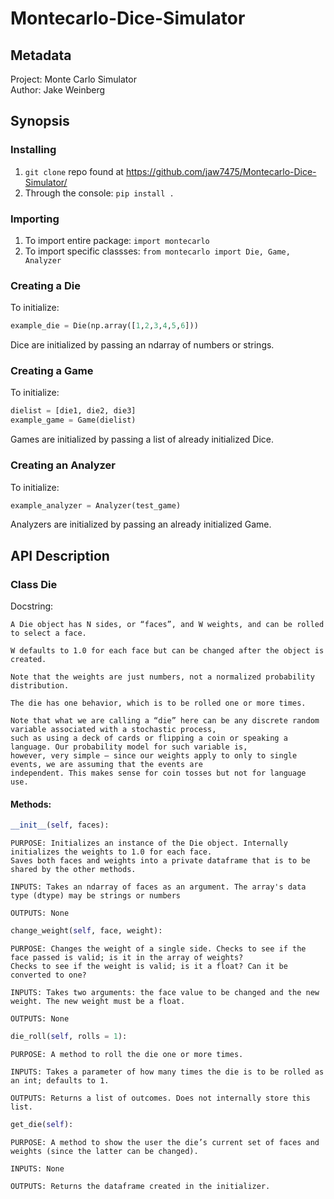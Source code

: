 # Montecarlo-Dice-Simulator

## Metadata
Project: Monte Carlo Simulator \
Author: Jake Weinberg

## Synopsis

### Installing
1. `git clone` repo found at https://github.com/jaw7475/Montecarlo-Dice-Simulator/
2. Through the console: `pip install .`

### Importing
1. To import entire package: `import montecarlo`
2. To import specific classses: `from montecarlo import Die, Game, Analyzer`

### Creating a Die

To initialize:
``` python
example_die = Die(np.array([1,2,3,4,5,6]))
```
Dice are initialized by passing an ndarray of numbers or strings.

### Creating a Game

To initialize:
``` python
dielist = [die1, die2, die3]
example_game = Game(dielist)
```
Games are initialized by passing a list of already initialized Dice.

### Creating an Analyzer
To initialize:

``` python
example_analyzer = Analyzer(test_game)
```
Analyzers are initialized by passing an already initialized Game.

## API Description

### Class Die

Docstring:

    A Die object has N sides, or “faces”, and W weights, and can be rolled to select a face. 

    W defaults to 1.0 for each face but can be changed after the object is created.
    
    Note that the weights are just numbers, not a normalized probability distribution.
    
    The die has one behavior, which is to be rolled one or more times.
    
    Note that what we are calling a “die” here can be any discrete random variable associated with a stochastic process, 
    such as using a deck of cards or flipping a coin or speaking a language. Our probability model for such variable is, 
    however, very simple – since our weights apply to only to single events, we are assuming that the events are 
    independent. This makes sense for coin tosses but not for language use.
    
#### Methods:
``` python
__init__(self, faces):
```
    PURPOSE: Initializes an instance of the Die object. Internally initializes the weights to 1.0 for each face. 
    Saves both faces and weights into a private dataframe that is to be shared by the other methods.
        
    INPUTS: Takes an ndarray of faces as an argument. The array's data type (dtype) may be strings or numbers
        
    OUTPUTS: None

```python
change_weight(self, face, weight):
```
    PURPOSE: Changes the weight of a single side. Checks to see if the face passed is valid; is it in the array of weights?
    Checks to see if the weight is valid; is it a float? Can it be converted to one?
        
    INPUTS: Takes two arguments: the face value to be changed and the new weight. The new weight must be a float.
        
    OUTPUTS: None
    
```python
die_roll(self, rolls = 1):
```
    PURPOSE: A method to roll the die one or more times.
        
    INPUTS: Takes a parameter of how many times the die is to be rolled as an int; defaults to 1.
        
    OUTPUTS: Returns a list of outcomes. Does not internally store this list.
    
```python
get_die(self):
```
    PURPOSE: A method to show the user the die’s current set of faces and weights (since the latter can be changed).
        
    INPUTS: None
        
    OUTPUTS: Returns the dataframe created in the initializer.
